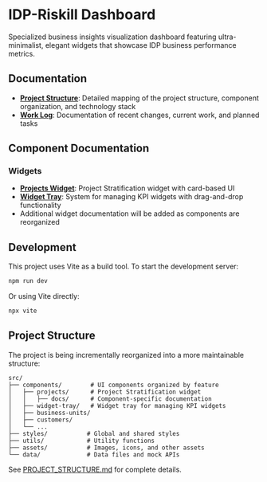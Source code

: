 # IDP-Riskill Dashboard

Specialized business insights visualization dashboard featuring ultra-minimalist, elegant widgets that showcase IDP business performance metrics.

## Documentation

- [**Project Structure**](./PROJECT_STRUCTURE.md): Detailed mapping of the project structure, component organization, and technology stack
- [**Work Log**](./WORKLOG.md): Documentation of recent changes, current work, and planned tasks

## Component Documentation

### Widgets
- [**Projects Widget**](./src/components/projects/docs/README.md): Project Stratification widget with card-based UI
- [**Widget Tray**](./src/components/widget-tray/): System for managing KPI widgets with drag-and-drop functionality
- Additional widget documentation will be added as components are reorganized

## Development

This project uses Vite as a build tool. To start the development server:

```bash
npm run dev
```

Or using Vite directly:

```bash
npx vite
```

## Project Structure

The project is being incrementally reorganized into a more maintainable structure:

```
src/
├── components/        # UI components organized by feature
│   ├── projects/      # Project Stratification widget
│   │   ├── docs/      # Component-specific documentation
│   ├── widget-tray/   # Widget tray for managing KPI widgets
│   ├── business-units/
│   ├── customers/
│   └── ...
├── styles/           # Global and shared styles
├── utils/            # Utility functions
├── assets/           # Images, icons, and other assets
└── data/             # Data files and mock APIs
```

See [PROJECT_STRUCTURE.md](./PROJECT_STRUCTURE.md) for complete details.